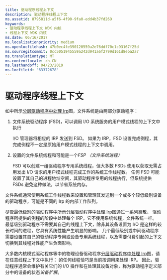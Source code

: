 ```yaml
---
title: 驱动程序线程上下文
description: 驱动程序线程上下文
ms.assetid: 8795811d-a5f6-4f90-9fa0-edd4b37fd269
keywords:
- 驱动程序线程上下文 WDK 内核
- 线程上下文 WDK 内核
ms.date: 06/16/2017
ms.localizationpriority: medium
ms.openlocfilehash: 47b0ec4fe390120559a2e76ddf70c1c93167f25d
ms.sourcegitcommit: 0cc5051945559a242d941a6f2799d161d8eba2a7
ms.translationtype: MT
ms.contentlocale: zh-CN
ms.lasthandoff: 04/23/2019
ms.locfileid: "63372678"
---
```

# <a name="driver-thread-context"></a>驱动程序线程上下文





如中所示[分层驱动程序中处理 Irp](example-i-o-request---the-details.md#ddk-example-i-o-request---the-details-kg)图，文件系统是由两部分驱动程序：

1.  文件系统驱动程序 (FSD)，可以调用 I/O 系统服务的用户模式线程的上下文中执行

    I/O 管理器将相应的 IRP 发送到 FSD。 如果为 IRP，FSD 设置完成例程，其完成例程不一定是原始用户模式线程的上下文中调用。

2.  设置的文件系统线程和可能是一个*FSP （文件系统进程）*

    FSD 可以创建一组驱动程序专用系统线程，但大多数 FSDs 使用以获取无需占用发出 I/O 请求的用户模式线程完成工作的系统工作线程数。 任何 FSD 可能设置了其自己的进程地址空间，其驱动程序专用的线程执行，但系统提供 FSDs 避免这种做法，以节省系统内存。

文件系统通常使用系统工作线程数来设置和管理其发送到一个或多个较低级别设备的驱动程序，可能是不同的 Irp 的内部工作队列。

尽管最低级别的驱动程序中所示[分层驱动程序中处理 Irp](example-i-o-request---the-details.md#ddk-example-i-o-request---the-details-kg)图通过一系列离散、 驱动程序所提供的例程的阶段中处理每个 IRP，它不使用系统线程，文件系统一样。 最低级别驱动程序不需要其自己的线程上下文，除非其设备设置为 I/O 是这样的较长时间的进程，它具有系统性能产生明显的影响。 几个最低级别或中间驱动程序需要设置其自己的驱动程序专用或设备专用系统线程，以及需要付费引起的上下文切换到其线程对性能产生负面影响。

大多数内核模式驱动程序等中的物理设备驱动程序[分层驱动程序中处理 Irp](example-i-o-request---the-details.md#ddk-example-i-o-request---the-details-kg)图，请在任意线程上下文中执行： 的任何线程恰巧是当前按调用来处理 IRP。 因此，驱动程序通常会维护有关它们的 I/O 操作和在处理其设备对象，称为驱动程序定义部分中的设备的状态*设备扩展*。

 

 




